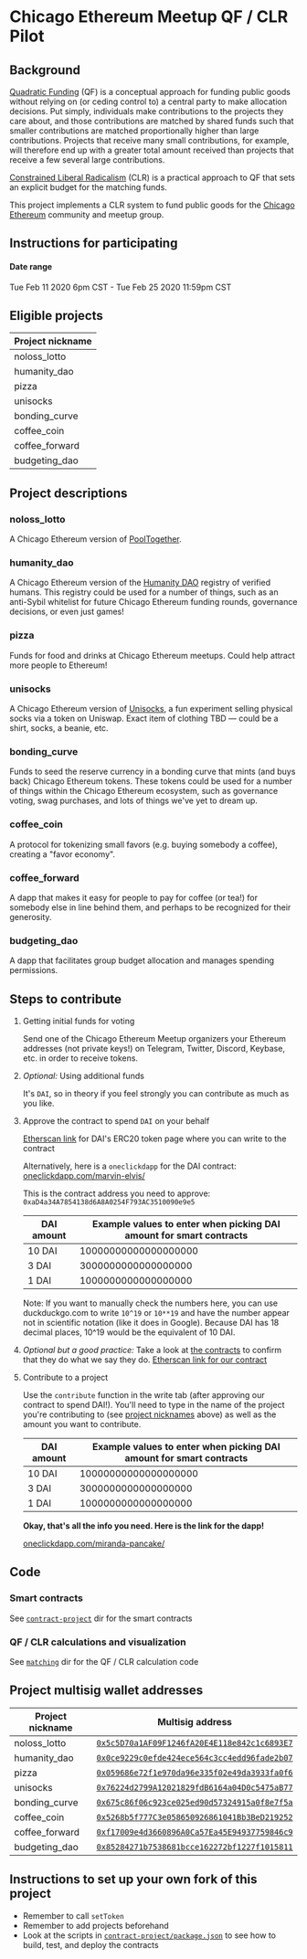 # Chicago Ethereum Meetup QF / CLR Pilot

## Background

[Quadratic Funding](https://en.wikipedia.org/wiki/Quadratic_voting#Quadratic_funding) (QF) is a conceptual approach for funding public goods without relying on (or ceding control to) a central party to make allocation decisions. Put simply, individuals make contributions to the projects they care about, and those contributions are matched by shared funds such that smaller contributions are matched proportionally higher than large contributions. Projects that receive many small contributions, for example, will therefore end up with a greater total amount received than projects that receive a few several large contributions. 

[Constrained Liberal Radicalism](https://papers.ssrn.com/sol3/papers.cfm?abstract_id=3243656) (CLR) is a practical approach to QF that sets an explicit budget for the matching funds.

This project implements a CLR system to fund public goods for the [Chicago Ethereum](https://www.meetup.com/Chicago-Ethereum-Meetup) community and meetup group.

## Instructions for participating

#### Date range

Tue Feb 11 2020 6pm CST - Tue Feb 25 2020 11:59pm CST

## Eligible projects <a name="project_nicknames"></a>

| Project nickname |
| ------------- |
| noloss_lotto |
| humanity_dao  |
| pizza  |
| unisocks  |
| bonding_curve  |
| coffee_coin  |
| coffee_forward |
| budgeting_dao |

## Project descriptions

### noloss_lotto

A Chicago Ethereum version of [PoolTogether](https://www.pooltogether.com).

### humanity_dao

A Chicago Ethereum version of the [Humanity DAO](https://www.humanitydao.org) registry of verified humans. This registry could be used for a number of things, such as an anti-Sybil whitelist for future Chicago Ethereum funding rounds, governance decisions, or even just games!

### pizza

Funds for food and drinks at Chicago Ethereum meetups. Could help attract more people to Ethereum!

### unisocks

A Chicago Ethereum version of [Unisocks](https://unisocks.exchange), a fun experiment selling physical socks via a token on Uniswap. Exact item of clothing TBD &mdash; could be a shirt, socks, a beanie, etc.

### bonding_curve

Funds to seed the reserve currency in a bonding curve that mints (and buys back) Chicago Ethereum tokens. These tokens could be used for a number of things within the Chicago Ethereum ecosystem, such as governance voting, swag purchases, and lots of things we've yet to dream up.

### coffee_coin

A protocol for tokenizing small favors (e.g. buying somebody a coffee), creating a "favor economy".

### coffee_forward

A dapp that makes it easy for people to pay for coffee (or tea!) for somebody else in line behind them, and perhaps to be recognized for their generosity.

### budgeting_dao

A dapp that facilitates group budget allocation and manages spending permissions.

## Steps to contribute

1. Getting initial funds for voting

   Send one of the Chicago Ethereum Meetup organizers your Ethereum addresses (not private keys!) on Telegram, Twitter, Discord, Keybase, etc. in order to receive tokens.

1. _Optional:_ Using additional funds

   It's `DAI`, so in theory if you feel strongly you can contribute as much as you like.

1. Approve the contract to spend `DAI` on your behalf

   [Etherscan link](https://etherscan.io/token/0x6b175474e89094c44da98b954eedeac495271d0f#writeContract) for DAI's ERC20 token page where you can write to the contract
   
   Alternatively, here is a `oneclickdapp` for the DAI contract: [oneclickdapp.com/marvin-elvis/](https://oneclickdapp.com/marvin-elvis/)

   This is the contract address you need to approve: `0xaD4a34A7854138d6A8A0254F793AC3510090e9e5`
   
   | DAI amount | Example values to enter when picking DAI amount for smart contracts |
   | ------------- | ------------- |
   | 10 DAI | 10000000000000000000 |
   | 3 DAI  | 3000000000000000000 |
   | 1 DAI  | 1000000000000000000 |
   
   Note: If you want to manually check the numbers here, you can use duckduckgo.com to write `10^19` or `10**19` and have the number appear not in scientific notation (like it does in Google). Because DAI has 18 decimal places, 10^19 would be the equivalent of 10 DAI.

1. _Optional but a good practice:_ Take a look at [the contracts](./contract-project) to confirm that they do what we say they do.  [Etherscan link for our contract](https://etherscan.io/address/0xad4a34a7854138d6a8a0254f793ac3510090e9e5)

1. Contribute to a project

   Use the `contribute` function in the write tab (after approving our contract to spend DAI!). You'll need to type in the name of the project you're contributing to (see [project nicknames](#project_nicknames) above) as well as the amount you want to contribute.
   
   | DAI amount | Example values to enter when picking DAI amount for smart contracts |
   | ------------- | ------------- |
   | 10 DAI | 10000000000000000000 |
   | 3 DAI  | 3000000000000000000 |
   | 1 DAI  | 1000000000000000000 |

   **Okay, that's all the info you need. Here is the link for the dapp!**
   
   [oneclickdapp.com/miranda-pancake/](https://oneclickdapp.com/miranda-pancake/)

## Code

### Smart contracts

See [`contract-project`](./contract-project) dir for the smart contracts

### QF / CLR calculations and visualization

See [`matching`](./matching) dir for the QF / CLR calculation code

## Project multisig wallet addresses

| Project nickname | Multisig address |
| ------------- | ------------- |
| noloss_lotto | [`0x5c5D70a1AF09F1246fA20E4E118e842c1c6893E7`](https://gnosis-safe.io/safes/0x5c5D70a1AF09F1246fA20E4E118e842c1c6893E7/balances) |
| humanity_dao  | [`0x0ce9229c0efde424ece564c3cc4edd96fade2b07`](https://gnosis-safe.io/safes/0x0ce9229c0efde424ece564c3cc4edd96fade2b07/balances) |
| pizza  | [`0x059686e72f1e970da96e335f02e49da3933fa0f6`](https://gnosis-safe.io/safes/0x059686e72f1e970da96e335f02e49da3933fa0f6/balances) |
| unisocks  | [`0x76224d2799A12021829fdB6164a04D0c5475aB77`](https://gnosis-safe.io/safes/0x76224d2799A12021829fdB6164a04D0c5475aB77/balances) |
| bonding_curve  | [`0x675c86f06c923ce025ed90d57324915a0f8e7f5a`](https://gnosis-safe.io/safes/0x675c86f06c923ce025ed90d57324915a0f8e7f5a/balances) |
| coffee_coin  | [`0x5268b5f777C3e058650926861041Bb3BeD219252`](https://gnosis-safe.io/safes/0x5268b5f777C3e058650926861041Bb3BeD219252/balances) |
| coffee_forward | [`0xf17009e4d3660896A0Ca57Ea45E94937759846c9`](https://gnosis-safe.io/safes/0xf17009e4d3660896A0Ca57Ea45E94937759846c9/balances) |
| budgeting_dao | [`0x85284271b7538681bcce162272bf1227f1015811`](https://gnosis-safe.io/safes/0x85284271b7538681bcce162272bf1227f1015811/balances) |

## Instructions to set up your own fork of this project

- Remember to call `setToken`
- Remember to add projects beforehand
- Look at the scripts in [`contract-project/package.json`](./contract-project/package.json) to see how to build, test, and deploy the contracts
